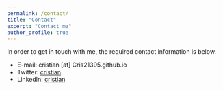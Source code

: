 ```yaml
---
permalink: /contact/
title: "Contact"
excerpt: "Contact me"
author_profile: true
---
```

In order to get in touch with me, the required contact information is below.

* E-mail: cristian [at] Cris21395.github.io
* Twitter: [cristian](http://twitter.com/CrisGomz95)
* LinkedIn: [cristian](http://www.linkedin.com/in/cristian-gómez-portes-364857115/)
